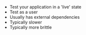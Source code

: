 - Test your application in a 'live' state
- Test as a user
- Usually has external dependencies
- Typically slower
- Typically more brittle
